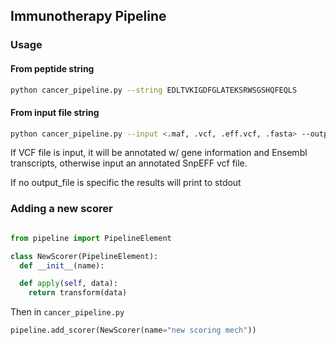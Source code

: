 ## Immunotherapy Pipeline


### Usage

#### From peptide string
```sh
python cancer_pipeline.py --string EDLTVKIGDFGLATEKSRWSGSHQFEQLS
```

#### From input file string
```sh
python cancer_pipeline.py --input <.maf, .vcf, .eff.vcf, .fasta> --output <output_file> 

```

If  VCF file is input, it will be annotated w/ gene information and Ensembl transcripts, otherwise input an annotated SnpEFF vcf file.

If no output_file is specific the results will print to stdout


### Adding a new scorer

```python

from pipeline import PipelineElement

class NewScorer(PipelineElement):
  def __init__(name):

  def apply(self, data):
    return transform(data)

```
Then in `cancer_pipeline.py`

```python
pipeline.add_scorer(NewScorer(name="new scoring mech"))

```


